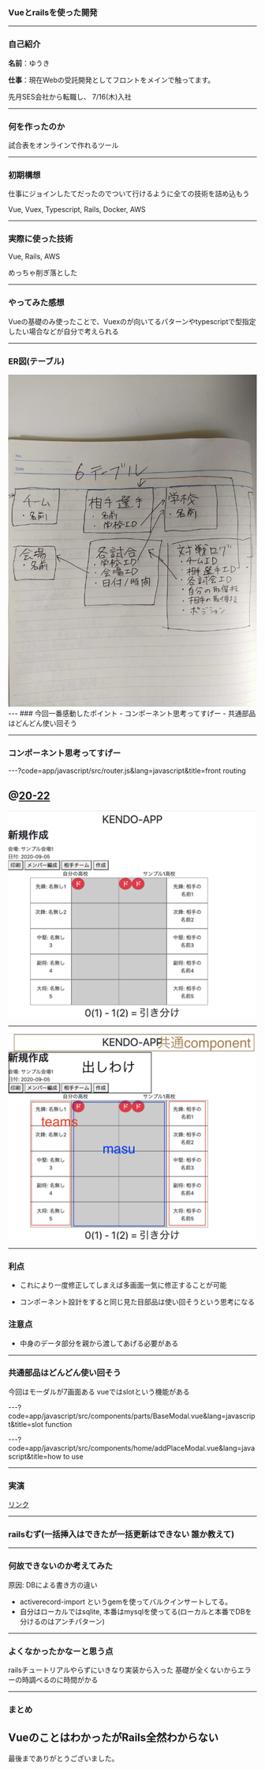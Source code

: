 ### Vueとrailsを使った開発
---
### 自己紹介
**名前**：ゆうき      

**仕事**：現在Webの受託開発としてフロントをメインで触ってます。

先月SES会社から転職し、 
7/16(木)入社

---
### 何を作ったのか
試合表をオンラインで作れるツール

---
### 初期構想

仕事にジョインしたてだったのでついて行けるように全ての技術を詰め込もう

Vue, Vuex, Typescript, Rails, Docker, AWS

---
### 実際に使った技術

Vue, Rails, AWS

めっちゃ削ぎ落とした

---
### やってみた感想

Vueの基礎のみ使ったことで、Vuexのが向いてるパターンやtypescriptで型指定したい場合などが自分で考えられる

---
### ER図(テーブル)
<img src="ltimg/db.jpg"/>  
---
### 今回一番感動したポイント
- コンポーネント思考ってすげー
- 共通部品はどんどん使い回そう

---
### コンポーネント思考ってすげー

---?code=app/javascript/src/router.js&lang=javascript&title=front routing

@[20-22](同一のコンポーネント)
---
<img src="ltimg/20200905match.png"/>  

---
<img src="ltimg/20200905match_saiku.png"/>

---
### 利点

- これにより一度修正してしまえば多画面一気に修正することが可能

- コンポーネント設計をすると同じ見た目部品は使い回そうという思考になる

### 注意点
- 中身のデータ部分を親から渡してあげる必要がある

---
### 共通部品はどんどん使い回そう

今回はモーダルが7画面ある
vueではslotという機能がある

---?code=app/javascript/src/components/parts/BaseModal.vue&lang=javascript&title=slot function

---?code=app/javascript/src/components/home/addPlaceModal.vue&lang=javascript&title=how to use

---
### 実演
<a href="http://184.72.205.41" target="_blank">リンク</a>

---
### railsむず(一括挿入はできたが一括更新はできない 誰か教えて)

---
### 何故できないのか考えてみた

原因: DBによる書き方の違い
- activerecord-import というgemを使ってバルクインサートしてる。
- 自分はローカルではsqlite, 本番はmysqlを使ってる(ローカルと本番でDBを分けるのはアンチパターン)

---
### よくなかったかなーと思う点
railsチュートリアルやらずにいきなり実装から入った
基礎が全くないからエラーの時調べるのに時間がかる

---
### まとめ

VueのことはわかったがRails全然わからない
---
最後までありがとうございました。
